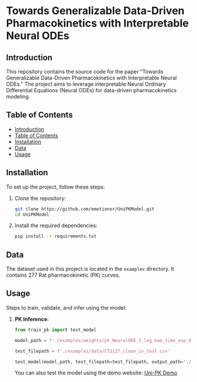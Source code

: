 # Towards Generalizable Data-Driven Pharmacokinetics with Interpretable Neural ODEs

## Introduction
This repository contains the source code for the paper "Towards Generalizable Data-Driven Pharmacokinetics with Interpretable Neural ODEs." The project aims to leverage interpretable Neural Ordinary Differential Equations (Neural ODEs) for data-driven pharmacokinetics modeling.

## Table of Contents
- [Introduction](#introduction)
- [Table of Contents](#table-of-contents)
- [Installation](#installation)
- [Data](#data)
- [Usage](#usage)

## Installation
To set up the project, follow these steps:

1. Clone the repository:
   ```bash
   git clone https://github.com/emotionor/UniPKModel.git
   cd UniPKModel
   ```
2. Install the required dependencies:
   ```bash
   pip install -r requirements.txt
   ```

## Data
The dataset used in this project is located in the `examples` directory. It contains 277 Rat pharmacokinetic (PK) curves.

## Usage
Steps to train, validate, and infer using the model:

1. **PK Inference**:

   ```python
   from train_pk import test_model

   model_path = f'./examples/weights/pk_NeuralODE_3_log_mae_time_exp_decay_128_128_24'

   test_filepath = f'./examples/data/CT1127_clean_iv_test.csv'

   test_model(model_path, test_filepath=test_filepath, output_path='./examples/outputs')
   ```

   You can also test the model using the demo website: [Uni-PK Demo](https://funmg.dp.tech/uni-pk)




